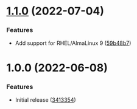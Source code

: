 # [1.1.0](https://github.com/de-it-krachten/ansible-role-dovecot/compare/v1.0.0...v1.1.0) (2022-07-04)


### Features

* Add support for RHEL/AlmaLinux 9 ([59b48b7](https://github.com/de-it-krachten/ansible-role-dovecot/commit/59b48b7c3ec9096c2803ec1ed02011d13d4efa97))

# 1.0.0 (2022-06-08)


### Features

* Initial release ([3413354](https://github.com/de-it-krachten/ansible-role-dovecot/commit/3413354f7f86df3f976dc42742ee61f02882509f))
